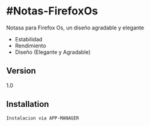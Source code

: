 #Notas-FirefoxOs
==============================

Notasa para Firefox Os, un diseño agradable y elegante

  - Estabilidad
  - Rendimiento
  - Diseño (Elegante y Agradable)

Version
----
1.0 

Installation
--------------

```sh
Instalacion via APP-MANAGER
```